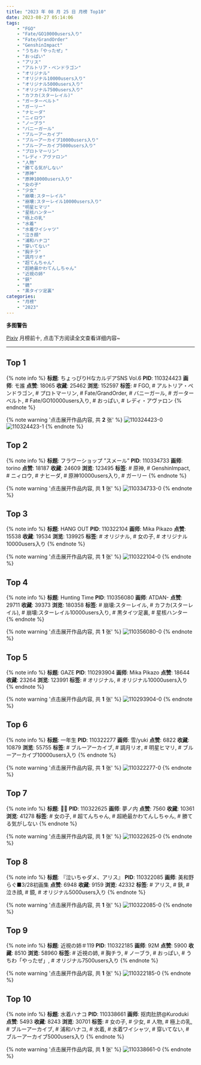 ```yaml
---
title: "2023 年 08 月 25 日 月榜 Top10"
date: 2023-08-27 05:14:06
tags:
    - "FGO"
    - "Fate/GO10000users入り"
    - "Fate/GrandOrder"
    - "GenshinImpact"
    - "うちわ「やったぜ」"
    - "おっぱい"
    - "アリス"
    - "アルトリア・ペンドラゴン"
    - "オリジナル"
    - "オリジナル10000users入り"
    - "オリジナル5000users入り"
    - "オリジナル7500users入り"
    - "カフカ(スターレイル)"
    - "ガーターベルト"
    - "ガーリー"
    - "ナヒーダ"
    - "ニィロウ"
    - "ノーブラ"
    - "バニーガール"
    - "ブルーアーカイブ"
    - "ブルーアーカイブ10000users入り"
    - "ブルーアーカイブ5000users入り"
    - "プロトマーリン"
    - "レディ・アヴァロン"
    - "人物"
    - "勝てる気がしない"
    - "原神"
    - "原神10000users入り"
    - "女の子"
    - "少女"
    - "崩壊:スターレイル"
    - "崩壊:スターレイル10000users入り"
    - "明星ヒマリ"
    - "星核ハンター"
    - "極上の乳"
    - "水着"
    - "水着ワイシャツ"
    - "泣き顔"
    - "浦和ハナコ"
    - "穿いてない"
    - "胸チラ"
    - "調月リオ"
    - "超てんちゃん"
    - "超絶最かわてんしちゃん"
    - "近視の姉"
    - "鋏"
    - "鏡"
    - "黒タイツ足裏"
categories:
    - "月榜"
    - "2023"
---
```


<i class="fa fa-triangle-exclamation"></i>**多图警告**<i class="fa fa-triangle-exclamation"></i>

[Pixiv](https://www.pixiv.net/) 月榜前十, 点击下方阅读全文查看详细内容~

<!-- more -->

---

## Top 1

{% note info %}
**标题**: ちょっぴりHなカルデアSNS Vol.6
**PID**: 110324423 **画师**: モ誰
**点赞**: 18065 **收藏**: 25462 **浏览**: 152597
**标签**: # FGO, # アルトリア・ペンドラゴン, # プロトマーリン, # Fate/GrandOrder, # バニーガール, # ガーターベルト, # Fate/GO10000users入り, # おっぱい, # レディ・アヴァロン
{% endnote %}

{% note warning '点击展开作品内容, 共 **2** 张' %}
![110324423-0](https://i.pixiv.re/img-original/img/2023/07/29/01/02/48/110324423_p0.png)
![110324423-1](https://i.pixiv.re/img-original/img/2023/07/29/01/02/48/110324423_p1.png)
{% endnote %}

## Top 2

{% note info %}
**标题**: フラワーショップ ”スメール”
**PID**: 110334733 **画师**: torino
**点赞**: 18187 **收藏**: 24609 **浏览**: 123495
**标签**: # 原神, # GenshinImpact, # ニィロウ, # ナヒーダ, # 原神10000users入り, # ガーリー
{% endnote %}

{% note warning '点击展开作品内容, 共 **1** 张' %}
![110334733-0](https://i.pixiv.re/img-original/img/2023/07/29/12/11/54/110334733_p0.jpg)
{% endnote %}

## Top 3

{% note info %}
**标题**: HANG OUT
**PID**: 110322104 **画师**: Mika Pikazo
**点赞**: 15538 **收藏**: 19534 **浏览**: 139925
**标签**: # オリジナル, # 女の子, # オリジナル10000users入り
{% endnote %}

{% note warning '点击展开作品内容, 共 **1** 张' %}
![110322104-0](https://i.pixiv.re/img-original/img/2023/07/29/00/00/10/110322104_p0.png)
{% endnote %}

## Top 4

{% note info %}
**标题**: Hunting Time
**PID**: 110356080 **画师**: ATDAN-
**点赞**: 29711 **收藏**: 39373 **浏览**: 180358
**标签**: # 崩壊:スターレイル, # カフカ(スターレイル), # 崩壊:スターレイル10000users入り, # 黒タイツ足裏, # 星核ハンター
{% endnote %}

{% note warning '点击展开作品内容, 共 **1** 张' %}
![110356080-0](https://i.pixiv.re/img-original/img/2023/07/30/02/21/09/110356080_p0.jpg)
{% endnote %}

## Top 5

{% note info %}
**标题**: GAZE
**PID**: 110293904 **画师**: Mika Pikazo
**点赞**: 18644 **收藏**: 23264 **浏览**: 123991
**标签**: # オリジナル, # オリジナル10000users入り
{% endnote %}

{% note warning '点击展开作品内容, 共 **1** 张' %}
![110293904-0](https://i.pixiv.re/img-original/img/2023/07/28/00/00/09/110293904_p0.png)
{% endnote %}

## Top 6

{% note info %}
**标题**: 一年生
**PID**: 110322277 **画师**: 雪/yuki
**点赞**: 6822 **收藏**: 10879 **浏览**: 55755
**标签**: # ブルーアーカイブ, # 調月リオ, # 明星ヒマリ, # ブルーアーカイブ10000users入り
{% endnote %}

{% note warning '点击展开作品内容, 共 **1** 张' %}
![110322277-0](https://i.pixiv.re/img-original/img/2023/07/29/00/01/06/110322277_p0.jpg)
{% endnote %}

## Top 7

{% note info %}
**标题**: 💜💙
**PID**: 110322625 **画师**: 夢ノ内
**点赞**: 7560 **收藏**: 10361 **浏览**: 41278
**标签**: # 女の子, # 超てんちゃん, # 超絶最かわてんしちゃん, # 勝てる気がしない
{% endnote %}

{% note warning '点击展开作品内容, 共 **1** 张' %}
![110322625-0](https://i.pixiv.re/img-original/img/2023/07/29/00/04/46/110322625_p0.jpg)
{% endnote %}

## Top 8

{% note info %}
**标题**: 『泣いちゃダメ、アリス』
**PID**: 110322085 **画师**: 美和野らぐ■3/28初画集
**点赞**: 6948 **收藏**: 9159 **浏览**: 42332
**标签**: # アリス, # 鋏, # 泣き顔, # 鏡, # オリジナル5000users入り
{% endnote %}

{% note warning '点击展开作品内容, 共 **1** 张' %}
![110322085-0](https://i.pixiv.re/img-original/img/2023/07/29/00/00/07/110322085_p0.png)
{% endnote %}

## Top 9

{% note info %}
**标题**: 近視の姉＃119
**PID**: 110322185 **画师**: 92M
**点赞**: 5900 **收藏**: 8510 **浏览**: 58960
**标签**: # 近視の姉, # 胸チラ, # ノーブラ, # おっぱい, # うちわ「やったぜ」, # オリジナル7500users入り
{% endnote %}

{% note warning '点击展开作品内容, 共 **1** 张' %}
![110322185-0](https://i.pixiv.re/img-original/img/2023/07/29/00/00/33/110322185_p0.png)
{% endnote %}

## Top 10

{% note info %}
**标题**: 水着ハナコ
**PID**: 110338661 **画师**: 抠肉肚脐@Kuroduki
**点赞**: 5493 **收藏**: 8243 **浏览**: 30701
**标签**: # 女の子, # 少女, # 人物, # 極上の乳, # ブルーアーカイブ, # 浦和ハナコ, # 水着, # 水着ワイシャツ, # 穿いてない, # ブルーアーカイブ5000users入り
{% endnote %}

{% note warning '点击展开作品内容, 共 **1** 张' %}
![110338661-0](https://i.pixiv.re/img-original/img/2023/07/29/15/25/34/110338661_p0.png)
{% endnote %}
